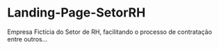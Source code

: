 # Landing-Page-SetorRH
Empresa Fictícia do Setor de RH, facilitando o processo de contratação entre outros...
